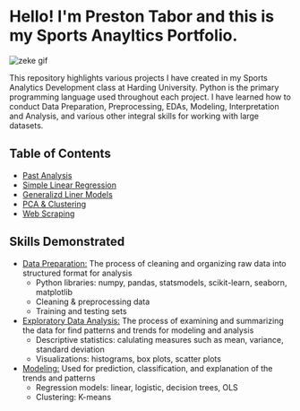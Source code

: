 # Hello! I'm Preston Tabor and this is my Sports Anayltics Portfolio.

![zeke gif](https://github.com/user-attachments/assets/aa72c109-356a-4972-85df-252dec4965d1)

This repository highlights various projects I have created in my Sports Analytics Development class at Harding University. Python is the primary programming language used throughout each project. I have learned how to conduct Data Preparation, Preprocessing, EDAs, Modeling, Interpretation and Analysis, and various other integral skills for working with large datasets.

## Table of Contents

- [Past Analysis](https://colab.research.google.com/drive/1wazM8kprEYjWAaz3LzhkYLEfYsQsAZqb)
- [Simple Linear Regression](https://colab.research.google.com/drive/1zMY7Az8_7vbQPWwAM0O4f6S7TEi-3Uc7)
- [Generalizd Liner Models](https://colab.research.google.com/drive/1IXFeuCTj3vpLHdQSDtyZuUACId1DcahM)
- [PCA & Clustering](https://colab.research.google.com/drive/1pIs_aClzUN8fqU7xyDckS0k6VBzIoF9J)
- [Web Scraping](https://colab.research.google.com/drive/19heVk9bidXMlFM-4K0dm8977YkWCLVhP)

## Skills Demonstrated

- <ins>Data Preparation:</ins> The process of cleaning and organizing raw data into structured format for analysis
  - Python libraries: numpy, pandas, statsmodels, scikit-learn, seaborn, matplotlib
  - Cleaning & preprocessing data
  - Training and testing sets
- <ins>Exploratory Data Analysis:</ins> The process of examining and summarizing the data for find patterns and trends for modeling and analysis
  - Descriptive statistics: calulating measures such as mean, variance, standard deviation
  - Visualizations: histograms, box plots, scatter plots
- <ins>Modeling:</ins> Used for prediction, classification, and explanation of the trends and patterns
  - Regression models: linear, logistic, decision trees, OLS
  - Clustering: K-means
